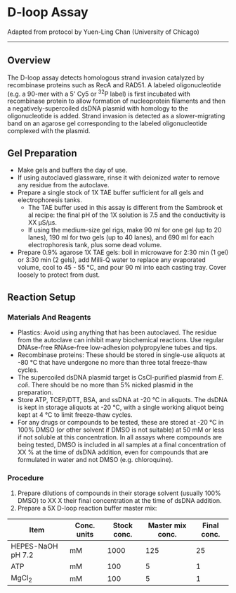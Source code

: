 # D-loop Assay
Adapted from protocol by Yuen-Ling Chan (University of Chicago)
___
## Overview
The D-loop assay detects homologous strand invasion catalyzed by recombinase proteins such as RecA and RAD51. A labeled oligonucleotide (e.g. a 90-mer with a 5' Cy5 or <sup>32</sup>P label) is first incubated with recombinase protein to allow formation of nucleoprotein filaments and then a negatively-supercoiled dsDNA plasmid with homology to the oligonucleotide is added. Strand invasion is detected as a slower-migrating band on an agarose gel corresponding to the labeled oligonucleotide complexed with the plasmid.

## Gel Preparation
- Make gels and buffers the day of use.
- If using autoclaved glassware, rinse it with deionized water to remove any residue from the autoclave.
- Prepare a single stock of 1X TAE buffer sufficient for all gels and electrophoresis tanks.
	- The TAE buffer used in this assay is different from the Sambrook et al recipe: the final pH of the 1X solution is 7.5 and the conductivity is XX μS/μs.
	- If using the medium-size gel rigs, make 90 ml for one gel (up to 20 lanes), 190 ml for two gels (up to 40 lanes), and 690 ml for each electrophoresis tank, plus some dead volume.
- Prepare 0.9% agarose 1X TAE gels: boil in microwave for 2:30 min (1 gel) or 3:30 min (2 gels), add Milli-Q water to replace any evaporated volume, cool to 45 - 55 °C, and pour 90 ml into each casting tray. Cover loosely to protect from dust.

## Reaction Setup
### Materials And Reagents
- Plastics: Avoid using anything that has been autoclaved. The residue from the autoclave can inhibit many biochemical reactions. Use regular DNAse-free RNAse-free low-adhesion polypropylene tubes and tips.
- Recombinase proteins: These should be stored in single-use aliquots at -80 °C that have undergone no more than three total freeze-thaw cycles.
- The supercoiled dsDNA plasmid target is CsCl-purified plasmid from _E. coli_. There should be no more than 5% nicked plasmid in the preparation.
- Store ATP, TCEP/DTT, BSA, and ssDNA at -20 °C in aliquots. The dsDNA is kept in storage aliquots at -20 °C, with a single working aliquot being kept at 4 °C to limit freeze-thaw cycles.
- For any drugs or compounds to be tested, these are stored at -20 °C in 100% DMSO (or other solvent if DMSO is not suitable) at 50 mM or less if not soluble at this concentration. In all assays where compounds are being tested, DMSO is included in all samples at a final concentration of XX % at the time of dsDNA addition, even for compounds that are formulated in water and not DMSO (e.g. chloroquine).

### Procedure
1. Prepare dilutions of compounds in their storage solvent (usually 100% DMSO) to XX X their final concentration at the time of dsDNA addition.
1. Prepare a 5X D-loop reaction buffer master mix:

Item | Conc. units | Stock conc. | Master mix conc. | Final conc.
--- | --- | --- | --- | ---
HEPES-NaOH pH 7.2 | mM | 1000 | 125 | 25
ATP | mM | 100 | 5 | 1
MgCl<sub>2</sub> | mM | 100 | 5 | 1
